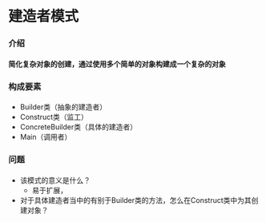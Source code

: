 # 建造者模式

### 介绍
#### 简化复杂对象的创建，通过使用多个简单的对象构建成一个复杂的对象
### 构成要素
#### 
- Builder类（抽象的建造者）
- Construct类（监工）
- ConcreteBuilder类（具体的建造者）
- Main（调用者）
### 问题
####
- 该模式的意义是什么？
  * 易于扩展，
- 对于具体建造者当中的有别于Builder类的方法，怎么在Construct类中为其创建对象？